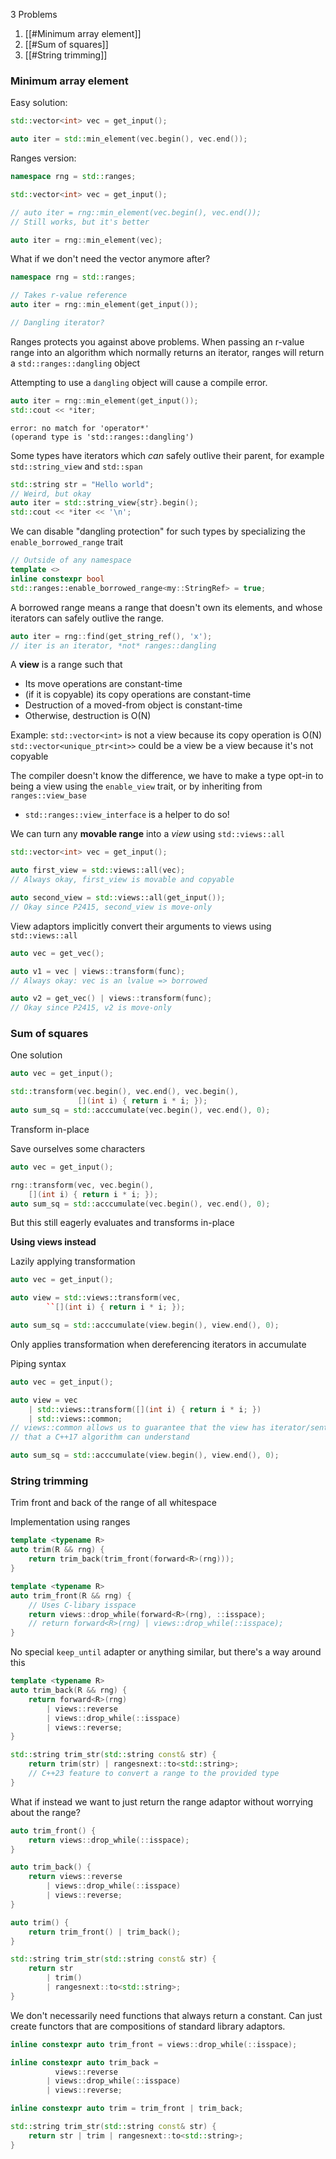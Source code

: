 3 Problems
1. [[#Minimum array element]]
2. [[#Sum of squares]]
3. [[#String trimming]]

### Minimum array element

Easy solution:
```cpp
std::vector<int> vec = get_input();

auto iter = std::min_element(vec.begin(), vec.end());
```

Ranges version:
```cpp
namespace rng = std::ranges;

std::vector<int> vec = get_input();

// auto iter = rng::min_element(vec.begin(), vec.end());
// Still works, but it's better

auto iter = rng::min_element(vec);
```

What if we don't need the vector anymore after?
```cpp
namespace rng = std::ranges;

// Takes r-value reference
auto iter = rng::min_element(get_input());

// Dangling iterator?
```

Ranges protects you against above problems. When passing an r-value range into an algorithm which normally returns an iterator, ranges will return a `std::ranges::dangling` object

Attempting to use a `dangling` object will cause a compile error.
```cpp
auto iter = rng::min_element(get_input());
std::cout << *iter;
```
```
error: no match for 'operator*'
(operand type is 'std::ranges::dangling')
```

Some types have iterators which *can* safely outlive their parent, for example `std::string_view` and `std::span`
```cpp
std::string str = "Hello world";
// Weird, but okay
auto iter = std::string_view{str}.begin();
std::cout << *iter << '\n';
```

We can disable "dangling protection" for such types by specializing the `enable_borrowed_range` trait
```cpp
// Outside of any namespace
template <>
inline constexpr bool
std::ranges::enable_borrowed_range<my::StringRef> = true;
```

A borrowed range means a range that doesn't own its elements, and whose iterators can safely outlive the range.
```cpp
auto iter = rng::find(get_string_ref(), 'x');
// iter is an iterator, *not* ranges::dangling
```

A **view** is a range such that
- Its move operations are constant-time
- (if it is copyable) its copy operations are constant-time
- Destruction of a moved-from object is constant-time
- Otherwise, destruction is O(N)

Example:
`std::vector<int>` is not a view because its copy operation is O(N)
`std::vector<unique_ptr<int>>` could be a view be a view because it's not copyable

The compiler doesn't know the difference, we have to make a type opt-in to being a view using the `enable_view` trait, or by inheriting from `ranges::view_base`
- `std::ranges::view_interface` is a helper to do so!

We can turn any __movable range__ into a *view* using `std::views::all`
```cpp
std::vector<int> vec = get_input();

auto first_view = std::views::all(vec);
// Always okay, first_view is movable and copyable

auto second_view = std::views::all(get_input());
// Okay since P2415, second_view is move-only
```

View adaptors implicitly convert their arguments to views using `std::views::all`
```cpp
auto vec = get_vec();

auto v1 = vec | views::transform(func);
// Always okay: vec is an lvalue => borrowed

auto v2 = get_vec() | views::transform(func);
// Okay since P2415, v2 is move-only
```
### Sum of squares

One solution
```cpp
auto vec = get_input();

std::transform(vec.begin(), vec.end(), vec.begin(),
			   [](int i) { return i * i; });
auto sum_sq = std::acccumulate(vec.begin(), vec.end(), 0);
```
Transform in-place

Save ourselves some characters
```cpp
auto vec = get_input();

rng::transform(vec, vec.begin(),
	[](int i) { return i * i; });
auto sum_sq = std::acccumulate(vec.begin(), vec.end(), 0);
```
But this still eagerly evaluates and transforms in-place

**Using views instead**

Lazily applying transformation
```cpp
auto vec = get_input();

auto view = std::views::transform(vec,
		``[](int i) { return i * i; });

auto sum_sq = std::acccumulate(view.begin(), view.end(), 0);
```
Only applies transformation when dereferencing iterators in accumulate

Piping syntax
```cpp
auto vec = get_input();

auto view = vec
	| std::views::transform([](int i) { return i * i; })
	| std::views::common;
// views::common allows us to guarantee that the view has iterator/sentinel pairs
// that a C++17 algorithm can understand

auto sum_sq = std::acccumulate(view.begin(), view.end(), 0);
```

### String trimming

Trim front and back of the range of all whitespace

Implementation using ranges
```cpp
template <typename R>
auto trim(R && rng) {
	return trim_back(trim_front(forward<R>(rng)));
}
```

```cpp
template <typename R>
auto trim_front(R && rng) {
	// Uses C-libary isspace
	return views::drop_while(forward<R>(rng), ::isspace);
	// return forward<R>(rng) | views::drop_while(::isspace);
}
```

No special `keep_until` adapter or anything similar, but there's a way around this

```cpp
template <typename R>
auto trim_back(R && rng) {
	return forward<R>(rng)
		| views::reverse
		| views::drop_while(::isspace)
		| views::reverse;
}
```

```cpp
std::string trim_str(std::string const& str) {
	return trim(str) | rangesnext::to<std::string>;
	// C++23 feature to convert a range to the provided type
}
```

What if instead we want to just return the range adaptor without worrying about the range?

```cpp
auto trim_front() {
	return views::drop_while(::isspace);
}

auto trim_back() {
	return views::reverse
		| views::drop_while(::isspace)
		| views::reverse;
}

auto trim() {
	return trim_front() | trim_back();
}

std::string trim_str(std::string const& str) {
	return str
		| trim()
		| rangesnext::to<std::string>;
}
```

We don't necessarily need functions that always return a constant. Can just create functors that are compositions of standard library adaptors.
```cpp
inline constexpr auto trim_front = views::drop_while(::isspace);

inline constexpr auto trim_back =
		  views::reverse
		| views::drop_while(::isspace)
		| views::reverse;

inline constexpr auto trim = trim_front | trim_back;

std::string trim_str(std::string const& str) {
	return str | trim | rangesnext::to<std::string>;
}
```
